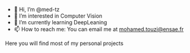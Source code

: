 - 👋 Hi, I’m @med-tz
- 👀 I’m interested in Computer Vision
- 🌱 I’m currently learning DeepLeaning
- 📫 How to reach me: You can email me at mohamed.touzi@ensae.fr

Here you will find most of my personal projects
<!---
med-tz/med-tz is a ✨ special ✨ repository because its `README.md` (this file) appears on your GitHub profile.
You can click the Preview link to take a look at your changes.
--->
